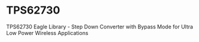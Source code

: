TPS62730
========

TPS62730 Eagle Library - Step Down Converter with Bypass Mode for Ultra Low Power Wireless Applications
